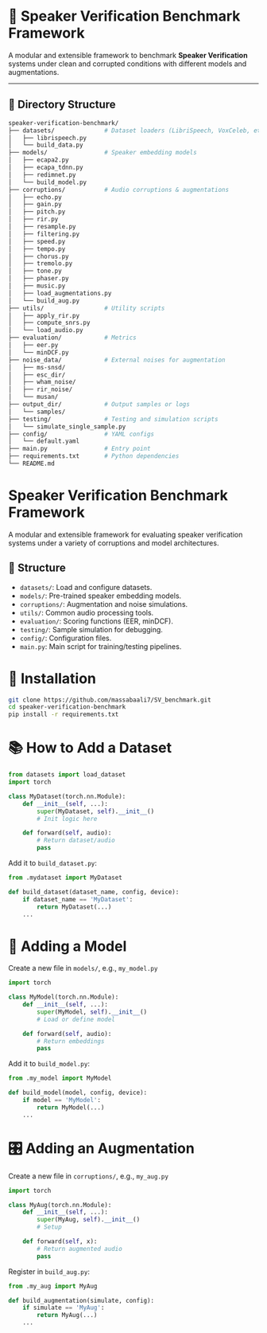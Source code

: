# 🧪 Speaker Verification Benchmark Framework

A modular and extensible framework to benchmark **Speaker Verification** systems under clean and corrupted conditions with different models and augmentations.

---

## 📁 Directory Structure

```bash
speaker-verification-benchmark/
├── datasets/              # Dataset loaders (LibriSpeech, VoxCeleb, etc.)
│   ├── librispeech.py
│   └── build_data.py
├── models/                # Speaker embedding models
│   ├── ecapa2.py
│   ├── ecapa_tdnn.py
│   ├── redimnet.py
│   └── build_model.py
├── corruptions/           # Audio corruptions & augmentations
│   ├── echo.py
│   ├── gain.py
│   ├── pitch.py
│   ├── rir.py
│   ├── resample.py
│   ├── filtering.py
│   ├── speed.py
│   ├── tempo.py
│   ├── chorus.py
│   ├── tremolo.py
│   ├── tone.py
│   ├── phaser.py
│   ├── music.py
│   ├── load_augmentations.py
│   └── build_aug.py
├── utils/                 # Utility scripts
│   ├── apply_rir.py
│   ├── compute_snrs.py
│   └── load_audio.py
├── evaluation/            # Metrics
│   ├── eer.py
│   └── minDCF.py
├── noise_data/            # External noises for augmentation
│   ├── ms-snsd/
│   ├── esc_dir/
│   ├── wham_noise/
│   ├── rir_noise/
│   └── musan/
├── output_dir/            # Output samples or logs
│   └── samples/
├── testing/               # Testing and simulation scripts
│   └── simulate_single_sample.py
├── config/                # YAML configs
│   └── default.yaml
├── main.py                # Entry point
├── requirements.txt       # Python dependencies
└── README.md
```

# Speaker Verification Benchmark Framework

A modular and extensible framework for evaluating speaker verification systems under a variety of corruptions and model architectures.

## 🔧 Structure

- `datasets/`: Load and configure datasets.
- `models/`: Pre-trained speaker embedding models.
- `corruptions/`: Augmentation and noise simulations.
- `utils/`: Common audio processing tools.
- `evaluation/`: Scoring functions (EER, minDCF).
- `testing/`: Sample simulation for debugging.
- `config/`: Configuration files.
- `main.py`: Main script for training/testing pipelines.

# 🧩 Installation
```bash
git clone https://github.com/massabaali7/SV_benchmark.git
cd speaker-verification-benchmark
pip install -r requirements.txt
```

# 📚 How to Add a Dataset
```python
from datasets import load_dataset
import torch

class MyDataset(torch.nn.Module):
    def __init__(self, ...):
        super(MyDataset, self).__init__()
        # Init logic here

    def forward(self, audio):
        # Return dataset/audio
        pass
```

Add it to `build_dataset.py`:
```python
from .mydataset import MyDataset

def build_dataset(dataset_name, config, device):
    if dataset_name == 'MyDataset':
        return MyDataset(...)
    ...
```

# 🧠 Adding a Model
Create a new file in `models/`, e.g., `my_model.py`
```python
import torch

class MyModel(torch.nn.Module):
    def __init__(self, ...):
        super(MyModel, self).__init__()
        # Load or define model

    def forward(self, audio):
        # Return embeddings
        pass
```

Add it to `build_model.py`:
```python
from .my_model import MyModel

def build_model(model, config, device):
    if model == 'MyModel':
        return MyModel(...)
    ...
```

# 🎛️ Adding an Augmentation
Create a new file in `corruptions/`, e.g., `my_aug.py`
```python
import torch

class MyAug(torch.nn.Module):
    def __init__(self, ...):
        super(MyAug, self).__init__()
        # Setup

    def forward(self, x):
        # Return augmented audio
        pass
```

Register in `build_aug.py`:
```python
from .my_aug import MyAug

def build_augmentation(simulate, config):
    if simulate == 'MyAug':
        return MyAug(...)
    ...
```
